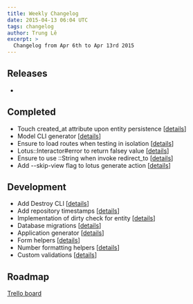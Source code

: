 ```yaml
---
title: Weekly Changelog
date: 2015-04-13 06:04 UTC
tags: changelog
author: Trung Lê
excerpt: >
  Changelog from Apr 6th to Apr 13rd 2015
---
```


## Releases

-

## Completed

- Touch created_at attribute upon entity persistence [[details](https://github.com/lotus/model/pull/173)]
- Model CLI generator [[details](https://github.com/lotus/lotus/pull/199)]
- Ensure to load routes when testing in isolation [[details](https://github.com/lotus/lotus/pull/188)]
- Lotus::Interactor#error to return falsey value [[details](https://github.com/lotus/utils/pull/70)]
- Ensure to use ::String when invoke redirect_to [[details](https://github.com/lotus/controller/pull/100)]
- Add --skip-view flag to lotus generate action [[details](https://github.com/lotus/lotus/pull/203)]

## Development

- Add Destroy CLI [[details](https://github.com/lotus/lotus/pull/194)]
- Add repository timestamps [[details](https://github.com/lotus/model/pull/169)]
- Implementation of dirty check for entity [[details](https://github.com/lotus/model/pull/172)]
- Database migrations [[details](https://github.com/lotus/model/pull/144)]
- Application generator [[details](https://github.com/lotus/lotus/pull/181)]
- Form helpers [[details](https://github.com/lotus/helpers/pull/16)]
- Number formatting helpers [[details](https://github.com/lotus/helpers/pull/11)]
- Custom validations [[details](https://github.com/lotus/validations/pull/49)]

## Roadmap

[Trello board](http://bit.ly/lotusrb-roadmap)
